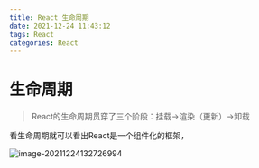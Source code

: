 ```yaml
---
title: React 生命周期
date: 2021-12-24 11:43:12
tags: React
categories: React
---
```


# 生命周期

> React的生命周期贯穿了三个阶段：挂载->渲染（更新）->卸载

看生命周期就可以看出React是一个组件化的框架，

![image-20211224132726994](https://cdn.jsdelivr.net/gh/SC-WSKun/HexoStaticFile/img/image-20211224132726994.png)
